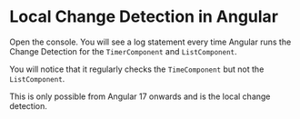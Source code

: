 # Local Change Detection in Angular

Open the console. You will see a log statement every time Angular runs the Change Detection for the `TimerComponent` and `ListComponent`.

You will notice that it regularly checks the `TimeComponent` but not the `ListComponent`.

This is only possible from Angular 17 onwards and is the local change detection.
